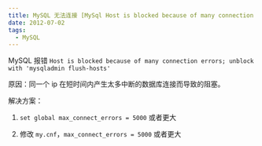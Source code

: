 ```yaml
---
title: MySQL 无法连接 [MySql Host is blocked because of many connection errors]
date: 2012-07-02
tags: 
  - MySQL
---
```


MySQL 报错 `Host is blocked because of many connection errors; unblock with 'mysqladmin flush-hosts'`

原因：同一个 ip 在短时间内产生太多中断的数据库连接而导致的阻塞。

<!--more-->

解决方案：

1. `set global max_connect_errors = 5000` 或者更大

2. 修改 `my.cnf`，`max_connect_errors = 5000` 或者更大
